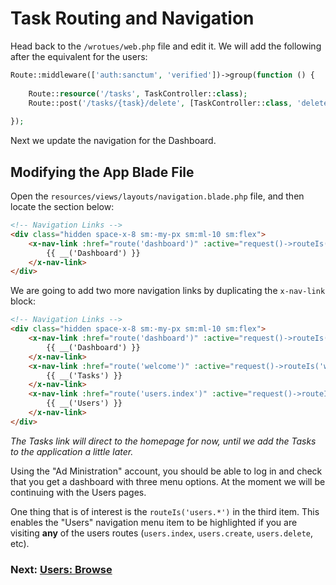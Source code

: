# Task Routing and Navigation

Head back to the `/wrotues/web.php` file and edit it. We will add the following after the
equivalent for the users:

```php
Route::middleware(['auth:sanctum', 'verified'])->group(function () {
    
    Route::resource('/tasks', TaskController::class);
    Route::post('/tasks/{task}/delete', [TaskController::class, 'delete']);
    
});
```

Next we update the navigation for the Dashboard.

## Modifying the App Blade File

Open the `resources/views/layouts/navigation.blade.php` file, and then locate the section below:

```html
<!-- Navigation Links -->
<div class="hidden space-x-8 sm:-my-px sm:ml-10 sm:flex">
    <x-nav-link :href="route('dashboard')" :active="request()->routeIs('dashboard')">
        {{ __('Dashboard') }}
    </x-nav-link>
</div>
```

We are going to add two more navigation links by duplicating the `x-nav-link` block:

```html
<!-- Navigation Links -->
<div class="hidden space-x-8 sm:-my-px sm:ml-10 sm:flex">
    <x-nav-link :href="route('dashboard')" :active="request()->routeIs('dashboard')">
        {{ __('Dashboard') }}
    </x-nav-link>
    <x-nav-link :href="route('welcome')" :active="request()->routeIs('welcome')">
        {{ __('Tasks') }}
    </x-nav-link>
    <x-nav-link :href="route('users.index')" :active="request()->routeIs('users.*')">
        {{ __('Users') }}
    </x-nav-link>
</div>
```

*The Tasks link will direct to the homepage for now, until we add the Tasks to the application a
little later.*

Using the "Ad Ministration" account, you should be able to log in and check that you get a
dashboard with three menu options. At the moment we will be continuing with the Users pages.

One thing that is of interest is the `routeIs('users.*')` in the third item. This enables the
"Users" navigation menu item to be highlighted if you are visiting **any** of the users
routes (`users.index`, `users.create`, `users.delete`, etc).

### Next: [Users: Browse](04-Users-Browse.md)
